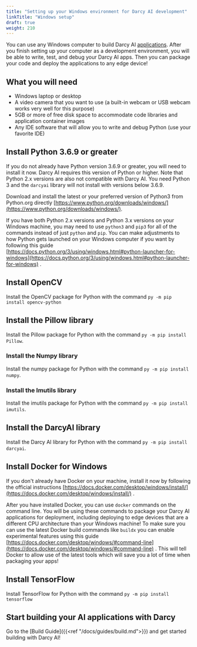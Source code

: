 ```yaml
---
title: "Setting up your Windows environment for Darcy AI development"
linkTitle: "Windows setup"
draft: true
weight: 210
---
```


You can use any Windows computer to build Darcy AI [applications](../../more/terminology#application). After you finish setting up your
computer as a development environment, you will be able to write, test, and debug your Darcy AI
apps. Then you can package your code and deploy the applications to any edge device!

## What you will need

- Windows laptop or desktop
- A video camera that you want to use (a built-in webcam or USB webcam works very well for this
  purpose)
- 5GB or more of free disk space to accommodate code libraries and application container images
- Any IDE software that will allow you to write and debug Python (use your favorite IDE)

## Install Python 3.6.9 or greater

If you do not already have Python version 3.6.9 or greater, you will need to install it now. Darcy
AI requires this version of Python or higher. Note that Python 2.x versions are also not compatible
with Darcy AI. You need Python 3 and the `darcyai` library will not install with versions below
3.6.9.

Download and install the latest or your preferred version of Python3 from Python.org
directly [https://www.python.org/downloads/windows/](https://www.python.org/downloads/windows/).

If you have both Python 2.x versions and Python 3.x versions on your Windows machine, you may need
to use `python3` and `pip3` for all of the commands instead of just `python` and `pip`. You can make
adjustments to how Python gets launched on your Windows computer if you want by following this
guide [https://docs.python.org/3/using/windows.html#python-launcher-for-windows](https://docs.python.org/3/using/windows.html#python-launcher-for-windows)
.

## Install OpenCV

Install the OpenCV package for Python with the command `py -m pip install opencv-python`

## Install the Pillow library

Install the Pillow package for Python with the command `py -m pip install Pillow`.

### Install the Numpy library

Install the numpy package for Python with the command `py -m pip install numpy`.

### Install the Imutils library

Install the imutils package for Python with the command `py -m pip install imutils`.

## Install the DarcyAI library

Install the Darcy AI library for Python with the command `py -m pip install darcyai`.

## Install Docker for Windows

If you don't already have Docker on your machine, install it now by following the official
instructions [https://docs.docker.com/desktop/windows/install/](https://docs.docker.com/desktop/windows/install/)
.

After you have installed Docker, you can use `docker` commands on the command line. You will be
using these commands to package your Darcy AI applications for deployment, including deploying to
edge devices that are a different CPU architecture than your Windows machine! To make sure you can
use the latest Docker build commands like `buildx` you can enable experimental features using this
guide [https://docs.docker.com/desktop/windows/#command-line](https://docs.docker.com/desktop/windows/#command-line)
. This will tell Docker to allow use of the latest tools which will save you a lot of time when
packaging your apps!

## Install TensorFlow

Install TensorFlow for Python with the command `py -m pip install tensorflow`

## Start building your AI applications with Darcy

Go to the [Build Guide]({{<ref "/docs/guides/build.md">}}) and get started building with Darcy AI!
